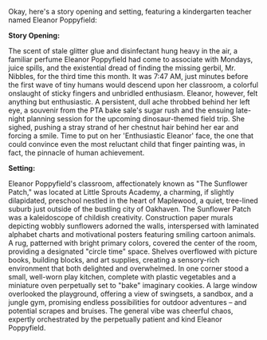 Okay, here's a story opening and setting, featuring a kindergarten teacher named Eleanor Poppyfield:

**Story Opening:**

The scent of stale glitter glue and disinfectant hung heavy in the air, a familiar perfume Eleanor Poppyfield had come to associate with Mondays, juice spills, and the existential dread of finding the missing gerbil, Mr. Nibbles, for the third time this month. It was 7:47 AM, just minutes before the first wave of tiny humans would descend upon her classroom, a colorful onslaught of sticky fingers and unbridled enthusiasm. Eleanor, however, felt anything but enthusiastic. A persistent, dull ache throbbed behind her left eye, a souvenir from the PTA bake sale's sugar rush and the ensuing late-night planning session for the upcoming dinosaur-themed field trip. She sighed, pushing a stray strand of her chestnut hair behind her ear and forcing a smile. Time to put on her 'Enthusiastic Eleanor' face, the one that could convince even the most reluctant child that finger painting was, in fact, the pinnacle of human achievement.

**Setting:**

Eleanor Poppyfield's classroom, affectionately known as "The Sunflower Patch," was located at Little Sprouts Academy, a charming, if slightly dilapidated, preschool nestled in the heart of Maplewood, a quiet, tree-lined suburb just outside of the bustling city of Oakhaven. The Sunflower Patch was a kaleidoscope of childish creativity. Construction paper murals depicting wobbly sunflowers adorned the walls, interspersed with laminated alphabet charts and motivational posters featuring smiling cartoon animals. A rug, patterned with bright primary colors, covered the center of the room, providing a designated "circle time" space. Shelves overflowed with picture books, building blocks, and art supplies, creating a sensory-rich environment that both delighted and overwhelmed. In one corner stood a small, well-worn play kitchen, complete with plastic vegetables and a miniature oven perpetually set to "bake" imaginary cookies. A large window overlooked the playground, offering a view of swingsets, a sandbox, and a jungle gym, promising endless possibilities for outdoor adventures – and potential scrapes and bruises. The general vibe was cheerful chaos, expertly orchestrated by the perpetually patient and kind Eleanor Poppyfield.
